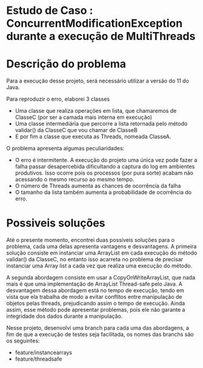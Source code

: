 # Estudo de Caso : ConcurrentModificationException durante a execução de MultiThreads

# Descrição do problema

Para a execução desse projeto, será necessário utilizar a versão do 11 do Java. 

Para reproduzir o erro, elaborei 3 classes
- Uma classe que realiza operações em lista, que chamaremos de ClasseC (por ser a camada mais interna em execução)
- Uma classe intermediária que percorre a lista retornada pelo método validar() da ClasseC que vou chamar de ClasseB
- E por fim a classe que executa as Threads, nomeada ClasseA.

O problema apresenta algumas peculiaridades:
- O erro é intermitente. A execução do projeto uma única vez pode fazer a falha passar desapercebida dificultando a captura do log em ambientes produtivos. Isso ocorre pois os processos (por pura sorte) acabam não acessando o mesmo recurso ao mesmo tempo.
- O número de Threads aumenta as chances de ocorrência da falha
- O tamanho da lista também aumenta a probabilidade de ocorrência do erro.

# Possiveis soluções

Até o presente momento, encontrei duas possíveis soluções para o problema, cada uma delas apresenta vantagens e desvantagens. A primeira solução consiste em instanciar uma ArrayList em cada execução do método validar() da ClasseC, no entanto isso acarreta no problema de precisar instanciar uma Array list a cada vez que realiza uma execução do método.

A segunda abordagem consiste em usar a CopyOnWriteArrayList, que nada mais é que uma implementação de ArrayList Thread-safe pelo Java. A desvantagem dessa abordagem está no tempo de execução, tendo em vista que ela trabalha de modo a evitar conflitos entre manipulação de objetos pelas threads, prejudicando assim o tempo de execução. Ainda assim, esse método pode apresentar problemas, pois ele não garante a integridade dos dados durante a manipulação.

Nesse projeto, desenvolvi uma branch para cada uma das abordagens, a fim de que a execução de testes seja facilitada, os nomes das branchs são os seguintes:
- feature/instancearrays
- feature/threadsafe
